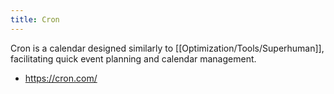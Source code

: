 ```yaml
---
title: Cron
---
```


Cron is a calendar designed similarly to [[Optimization/Tools/Superhuman]], facilitating quick event planning and calendar management.

- https://cron.com/